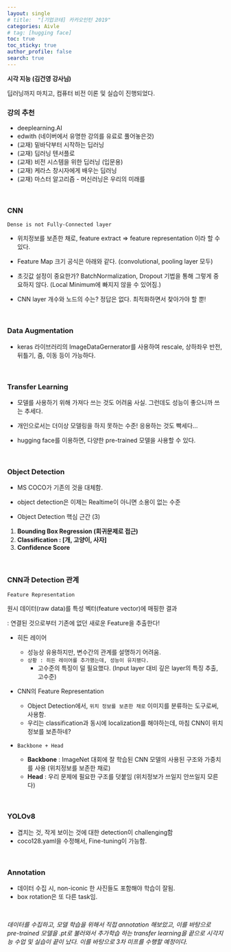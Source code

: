 ```yaml
---
layout: single  
# title:  "[기업코테] 카카오인턴 2019"
categories: Aivle
# tag: [hugging face]
toc: true
toc_sticky: true
author_profile: false
search: true
---
```


**시각 지능 (김건영 강사님)**


딥러닝까지 마치고, 컴퓨터 비전 이론 및 실습이 진행되었다.
<br>

### 강의 추천

- deeplearning.AI
- edwith (네이버에서 유명한 강의를 유료로 풀어놓은것)
- (교재) 밑바닥부터 시작하는 딥러닝
- (교재) 딥러닝 텐서플로
- (교재) 비전 시스템을 위한 딥러닝 (입문용)
- (교재) 케라스 창시자에게 배우는 딥러닝
- (교재) 마스터 알고리즘 - 머신러닝은 우리의 미래를
<!-- - https://docs.google.com/document/d/1aAxJgvFjQj8U9joD_xJWGz6kSoVT6ueOPZhrgxH7mSg/edit -->
<br>

### CNN

`Dense is not Fully-Connected layer`
    
<!-- <img src="/assets/images/2023-09-20-CV/Untitled.png" /><br/> -->

- 위치정보를 보존한 채로, feature extract ⇒ feature representation 이라 할 수 있다. 

<!-- <img src="/assets/images/2023-09-20-CV/Untitled 1.png" /><br/> -->

- Feature Map 크기 공식은 아래와 같다. (convolutional, pooling layer 모두)

<!-- ---

<img src="/assets/images/2023-09-20-CV/Untitled 2.png" /><br/>

### 초깃값 설정

--- -->

- 초깃값 설정이 중요한가? BatchNormalization, Dropout 기법을 통해 그렇게 중요하지 않다. (Local Minimum에 빠지지 않을 수 있어짐.)

<!-- <img src="/assets/images/2023-09-20-CV/Untitled 3.png" /><br/>

### CNN의 layer 설명 -->

- CNN layer 개수와 노드의 수는? 정답은 없다. 최적화하면서 찾아가야 할 뿐!

<!-- <img src="/assets/images/2023-09-20-CV/Untitled 4.png" /><br/> -->
<br>


### Data Augmentation

<!-- ---

<img src="/assets/images/2023-09-20-CV/Untitled 5.png" /><br/>

<img src="/assets/images/2023-09-20-CV/Untitled 6.png" /><br/> -->

- keras 라이브러리의 ImageDataGernerator를 사용하여 rescale, 상하좌우 반전, 뒤틀기, 줌, 이동 등이 가능하다.

<br>


### Transfer Learning

<!-- ---

<img src="/assets/images/2023-09-20-CV/Untitled 7.png" /><br/> -->

- 모델를 사용하기 위해 가져다 쓰는 것도 어려움 사실. 그런데도 성능이 좋으니까 쓰는 추세다.

- 개인으로서는 더이상 모델링을 하지 못하는 수준! 응용하는 것도 빡세다…

- hugging face를 이용하면, 다양한 pre-trained 모델을 사용할 수 있다. 

<br>


### Object Detection

<!-- <img src="/assets/images/2023-09-20-CV/Untitled 8.png" /><br/> -->

- MS COCO가 기존의 것을 대체함.

- object detection은 이제는 Realtime이 아니면 소용이 없는 수준

- Object Detection 핵심 근간 (3)

<!-- ---

<aside>
💡 ***Class Classification + Localization***

</aside>

<img src="/assets/images/2023-09-20-CV/Untitled 9.png" /><br/> -->

1. **Bounding Box Regression (회귀문제로 접근)**
2. **Classification : [개, 고양이, 사자]**
3. **Confidence Score** 

<br>


### CNN과 Detection 관계

`Feature Representation`

원시 데이터(raw data)를 특성 벡터(feature vector)에 매핑한 결과

: 연결된 것으로부터 기존에 없던 새로운 Feature을 추출한다!


- 히든 레이어
    - 성능상 유용하지만, 변수간의 관계를 설명하기 어려움.
    - `상황 : 히든 레이어를 추가했는데, 성능이 유지됐다.`
        - 고수준의 특징이 덜 필요했다. (Input layer 대비 깊은  layer의 특징 추출, 고수준)

- CNN의 Feature Representation
    - Object Detection에서, `위치 정보를 보존한 채로` 이미지를 분류하는 도구로써, 사용함.
    - 우리는 classification과 동시에 localization를 해야하는데, 마침 CNN이 위치정보를 보존하네?

- `Backbone + Head`

    - **Backbone** : ImageNet 대회에 잘 학습된 CNN 모델의 사용된 구조와 가중치를 사용 (위치정보를 보존한 채로)
    - **Head** : 우리 문제에 필요한 구조를 덧붙임 (위치정보가 쓰일지 안쓰일지 모른다)

<br>


### YOLOv8

- 겹치는 것, 작게 보이는 것에 대한 detection이 challenging함
- coco128.yaml을 수정해서, Fine-tuning이 가능함.
<br>


### Annotation

- 데이터 수집 시, non-iconic 한 사진들도 포함해야 학습이 잘됨.
- box rotation은 또 다른 task임.

<br>  


*데이터를 수집하고, 모델 학습을 위해서 직접 annotation 해보았고, 이를 바탕으로 pre-trained 모델을 .pt로 불러와서 추가학습 하는 transfer learning을 끝으로 시각지능 수업 및 실습이 끝이 났다. 이를 바탕으로 3차 미프를 수행할 예정이다.* 